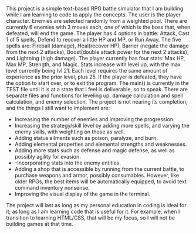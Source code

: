 This project is a simple text-based RPG battle simulator that I am building while I am learning to code to apply the concepts.
The user is the player character.
Enemies are selected randomly from a weighted pool. There are currently 6 enemies with 3 moves each, one of which is the boss that, when defeated, will end the game.
The player has 4 options in battle: Attack, Cast 1 of 5 spells, Defend to recover a little HP and MP, or Run Away.
The five spells are: Fireball (damage), Heal(recover HP), Barrier (negate the damage from the next 2 attacks), Boost(double attack power for the next 2 attacks), and Lightning (high damage).
The player currently has four stats: Max HP, Max MP, Strength, and Magic. Stats increase with level up, with the max level currently being lvl 21. Each level requires the same amount of experience as the prior level, plus 25.
If the player is defeated, they have the option to start over, or to exit the program.
The main() is currently in the TEST file until it is at a state that I feel is deliverable, so to speak.
There are separate files and functions for leveling up, damage calculation and spell calculation, and enemy selection.
The project is not nearing its completion, and the things I still want to implement are:
- Increasing the number of enemies and improving the progression.
- Increasing the strategy/skill level by adding more spells, and varying the enemy skills, with weighting on those as well.
- Adding status ailments such as poison, paralyze, and burn.
- Adding elemental properties and elemental strengths and weaknesses.
- Adding more stats such as defense and magic defense, as well as possibly agility for evasion.
- -Incorporating stats into the enemy entities.
- Adding a shop that is accessible by running from the current battle, to purchase weapons and armor, possibly consumables. However, like older RPGs, the best items will be automatically equipped, to avoid text command inventory nonsense.
- Improving the visual display of the game in the terminal.

The project will last as long as my personal education in coding is ideal for it; as long as I am learning code that is useful for it. For example, when I transition to learning HTML/CSS, that will be my focus, so I will not be building games at that time.
